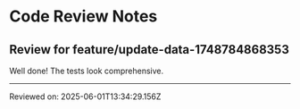 # Code Review Notes

## Review for feature/update-data-1748784868353

Well done! The tests look comprehensive.

---
Reviewed on: 2025-06-01T13:34:29.156Z